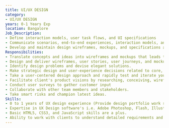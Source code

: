 ```yaml
---
title: UI/UX DESIGN
category:
- UI/UX DESIGN
years: 0-1 Years Exp
location: Bangalore
Job_Description:
- Define interaction models, user task flows, and UI specifications
- Communicate scenarios, end-to-end experiences, interaction models, and screen designs to stakeholders. Work with our creative director and visual designers to incorporate a visual identity into features
- Develop and maintain design wireframes, mockups, and specifications as needed.
Responsibilities:
- Translate concepts and ideas into wireframes and mockups that leads to intuitive user experiences.
- Design and deliver wireframes, user stories, user journeys, and mockups optimized for a wide range of devices and interfaces.
- Identify design problems and devise elegant solutions.
- Make strategic design and user-experience decisions related to core, and new, functions and features.
- Take a user-centered design approach and rapidly test and iterate your designs.
- Facilitate client's product visions by researching, conceiving, wireframing, sketching, prototyping, and mocking up user experiences for digital products.
- Conduct user surveys to gather customer input
- Collaborate with other team members and stakeholders.
- Take smart risks and champion latest ideas.
Skills:
- 0 to 1 years of UX design experience (Provide design portfolio work sample URL ::Mandatory)
- Expertise in UX Design software's i.e. Adobe Photoshop, Flash, Illustrator, OmniGraffle, Dreamweaver etc.
- Basic HTML5, CSS3, and JavaScript skills are a plus.
- Ability to work with clients to understand detailed requirements and design complete user experiences that meet client needs and vision
---
```


